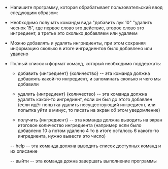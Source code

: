- Напишите программу, которая обрабатывает пользовательский ввод следующим образом:
- Необходимо получать команды вида "добавить лук 10" "удалить чеснок 15", где первое слово это действие, второе слово это ингредиент, а третье это сколько добавляем или удаляем
- Можно добавлять и удалять ингридиенты, при этом сохраняя информацию сколько в итоге ингридиентов было добавлено или удалено
- Полный список и формат команд, который необходимо поддержать:
    - добавить {ингредиент} {количество}
    -- эта команда должна добавлять какой-то ингредиент, и запоминать сколько и чего мы добавили

    - удалить {ингредиент} {количество}
    -- эта команда должна удалять какой-то ингредиент, если он был до этого добавлен (если идёт попытка удалить несуществующий ингредиент, или попытка уйти в минус, то писать на экран об этом уведомление)

    - получить {ингредиент}
    -- эта команда должна выводить на экран итоговое количество ингредиента (например если было добавлено 10 а потом удалено 4 то в итоге осталось 6 какого-то ингредиента, нужно вывести это число)

    -- help
    -- эта команда должна выводить список доступных команд и их описание

    -- выйти
    -- эта команда дожна завершать выполнение программы
